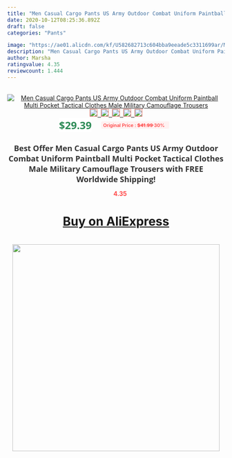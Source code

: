 ```yaml
---
title: "Men Casual Cargo Pants US Army Outdoor Combat Uniform Paintball Multi Pocket Tactical Clothes Male Military Camouflage Trousers"
date: 2020-10-12T08:25:36.892Z
draft: false
categories: "Pants"

image: "https://ae01.alicdn.com/kf/U582682713c604bba9eeade5c3311699ar/Men-Casual-Cargo-Pants-US-Army-Outdoor-Combat-Uniform-Paintball-Multi-Pocket-Tactical-Clothes-Male-Military.jpg"
description: "Men Casual Cargo Pants US Army Outdoor Combat Uniform Paintball Multi Pocket Tactical Clothes Male Military Camouflage Trousers"
author: Marsha
ratingvalue: 4.35
reviewcount: 1.444
---
```

<br>
<div style="text-align: center;">
<a href="https://s.click.aliexpress.com/e/_AA0CJb" target="_blank" rel="nofollow noopener noreferrer"><img alt="Men Casual Cargo Pants US Army Outdoor Combat Uniform Paintball Multi Pocket Tactical Clothes Male Military Camouflage Trousers" class="magnifier-image" src="https://ae01.alicdn.com/kf/U582682713c604bba9eeade5c3311699ar/Men-Casual-Cargo-Pants-US-Army-Outdoor-Combat-Uniform-Paintball-Multi-Pocket-Tactical-Clothes-Male-Military.jpg_640x640.jpg">
<br>
<img style="border:1px solid salmon" src="https://ae01.alicdn.com/kf/U582682713c604bba9eeade5c3311699ar/Men-Casual-Cargo-Pants-US-Army-Outdoor-Combat-Uniform-Paintball-Multi-Pocket-Tactical-Clothes-Male-Military.jpg_120x120.jpg">&nbsp;&nbsp;<img style="border:1px solid salmon" src="https://ae01.alicdn.com/kf/U82248ac21a01497ab2f3c07d0ba08e17j/Men-Casual-Cargo-Pants-US-Army-Outdoor-Combat-Uniform-Paintball-Multi-Pocket-Tactical-Clothes-Male-Military.jpg_120x120.jpg">&nbsp;&nbsp;<img style="border:1px solid salmon" src="https://ae01.alicdn.com/kf/U21375aa6f1e444ba839607aa733ac204m/Men-Casual-Cargo-Pants-US-Army-Outdoor-Combat-Uniform-Paintball-Multi-Pocket-Tactical-Clothes-Male-Military.jpg_120x120.jpg">&nbsp;&nbsp;<img style="border:1px solid salmon" src="https://ae01.alicdn.com/kf/U9603c37d95f74df2a9863f682bbfb1a8W/Men-Casual-Cargo-Pants-US-Army-Outdoor-Combat-Uniform-Paintball-Multi-Pocket-Tactical-Clothes-Male-Military.jpg_120x120.jpg">&nbsp;&nbsp;<img style="border:1px solid salmon" src="https://ae01.alicdn.com/kf/U98ad2a47ad41437a90567cab04fc7c0aS/Men-Casual-Cargo-Pants-US-Army-Outdoor-Combat-Uniform-Paintball-Multi-Pocket-Tactical-Clothes-Male-Military.jpg_120x120.jpg"></a></div><br0>
<div style="text-align: center;"><span style="background-color: white; border: 0px; box-sizing: border-box; color: seagreen; display: inline-block; font-family: &quot;open sans&quot; , &quot;arial&quot; , &quot;helvetica&quot; , sans-serif , &quot;heiti&quot;; font-size: 24px; font-stretch: inherit; font-weight: 700; line-height: inherit; margin: 0px 10px 0px 0px; padding: 0px; vertical-align: middle;">$29.39 </span>
<span style="background: rgb(255 , 241 , 241); border-radius: 3px; border: 0px; box-sizing: border-box; color: #ff4747; display: inline-block; font-family: inherit; font-size: 12px; font-stretch: inherit; font-style: inherit; font-variant: inherit; font-weight: 600; line-height: inherit; margin: 0px; padding: 2px 5px; transform: scale(0.9); vertical-align: middle;">Original Price : <b style="text-decoration: line-through;">$41.99 </b> 30%&nbsp;&nbsp;</span></div>
<h1 style="color: #333333; display: inline-block; font-family: &quot;open sans&quot; , &quot;arial&quot; , &quot;helvetica&quot; , sans-serif , &quot;heiti&quot;; font-size: 18px; font-stretch: inherit; font-weight: 700; text-align: center;">Best Offer Men Casual Cargo Pants US Army Outdoor Combat Uniform Paintball Multi Pocket Tactical Clothes Male Military Camouflage Trousers with FREE Worldwide Shipping!</h1>
<div style="color: #ff4747; text-align: center;">
<img src="https://4.bp.blogspot.com/-M0ZcTcb-5uY/XleCXlxnR4I/AAAAAAAAAEc/OrjgMkXV1oMQFaCRZj5HQwOCBcu3w1FegCPcBGAYYCw/s1600/star.png" style="height: 15px;">&nbsp;<b>4.35</b></div>
<div class="button_cont" align="center"><a class="buynow_a" href="https://s.click.aliexpress.com/e/_AA0CJb" target="_blank" rel="nofollow noopener noreferrer"><H1>Buy on AliExpress</H1></a></div><br>
<div class="separator" style="clear: both; text-align: center;">
<img src="https://lh3.googleusercontent.com/-pTy5HemUv9M/XlePHvY0dAI/AAAAAAAAAE4/0nX5iRUoIWY8eMW9Dpxeirr157OZliDIgCLcBGAsYHQ/s1600/badge.gif" width="480">
</div>
